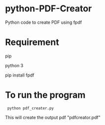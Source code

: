 # python-PDF-Creator

Python code to create PDF using fpdf

# Requirement

pip

python 3

pip install fpdf

# To run the program

``` python pdf_creater.py```

This will create the output pdf "pdfcreator.pdf"
